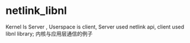# netlink_libnl
Kernel Is Server ,  Userspace is client,   Server used netlink api,   client used libnl library; 内核与应用层通信的例子
